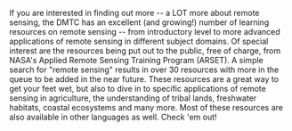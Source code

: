 If you are interested in finding out more -- a LOT more about remote sensing, the DMTC has an excellent (and growing!) number of learning resources on remote sensing -- from introductory level to more advanced applications of remote sensing in different subject domains.  Of special interest are the resources being put out to the public, free of charge, from NASA's Applied Remote Sensing Training Program (ARSET).  A simple search for "remote sensing" results in over 30 resources with more in the queue to be added in the near future.  These resources are a great way to get your feet wet, but also to dive in to specific applications of remote sensing in agriculture, the understanding of tribal lands, freshwater habitats, coastal ecosystems and many more.  Most of these resources are also available in other languages as well.  Check 'em out!
